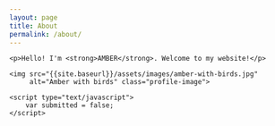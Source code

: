 ```yaml
---  
layout: page  
title: About  
permalink: /about/  
---  
```

<div class="about-container">
    <div class="sparkles sparkle1"></div>
    <div class="sparkles sparkle2"></div>
    <div class="sparkles sparkle3"></div>

    <p>Hello! I'm <strong>AMBER</strong>. Welcome to my website!</p>

    <img src="{{site.baseurl}}/assets/images/amber-with-birds.jpg" 
         alt="Amber with birds" class="profile-image">

    <script type="text/javascript">
        var submitted = false;
    </script>
</div>

